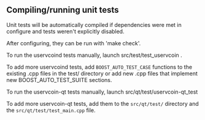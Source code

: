 Compiling/running unit tests
------------------------------------

Unit tests will be automatically compiled if dependencies were met in configure
and tests weren't explicitly disabled.

After configuring, they can be run with 'make check'.

To run the uservcoind tests manually, launch src/test/test_uservcoin .

To add more uservcoind tests, add `BOOST_AUTO_TEST_CASE` functions to the existing
.cpp files in the test/ directory or add new .cpp files that
implement new BOOST_AUTO_TEST_SUITE sections.

To run the uservcoin-qt tests manually, launch src/qt/test/uservcoin-qt_test

To add more uservcoin-qt tests, add them to the `src/qt/test/` directory and
the `src/qt/test/test_main.cpp` file.
